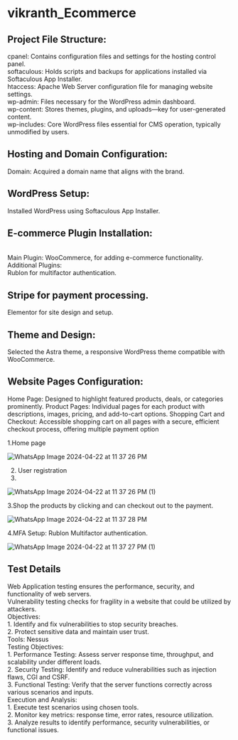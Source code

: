 # vikranth_Ecommerce
<h2>Project File Structure:</h2>
cpanel: Contains configuration files and settings for the hosting control panel.<br>
softaculous: Holds scripts and backups for applications installed via Softaculous App Installer.<br>
htaccess: Apache Web Server configuration file for managing website settings.<br>
wp-admin: Files necessary for the WordPress admin dashboard.<br>
wp-content: Stores themes, plugins, and uploads—key for user-generated content.<br>
wp-includes: Core WordPress files essential for CMS operation, typically unmodified by users.<br>

<h2>Hosting and Domain Configuration:</h2>

Domain: Acquired a domain name that aligns with the brand.<br>
<h2>WordPress Setup:</h2>
Installed WordPress using Softaculous App Installer.
<h2>E-commerce Plugin Installation:</h2><br>
Main Plugin: WooCommerce, for adding e-commerce functionality.<br>
Additional Plugins:<br>
Rublon for multifactor authentication.
<h2>Stripe for payment processing.</h2>
Elementor for site design and setup.
<h2>Theme and Design:</h2>
Selected the Astra theme, a responsive WordPress theme compatible with WooCommerce.
<h2>Website Pages Configuration:</h2>
Home Page: Designed to highlight featured products, deals, or categories prominently.
Product Pages: Individual pages for each product with descriptions, images, pricing, and add-to-cart options.
Shopping Cart and Checkout: Accessible shopping cart on all pages with a secure, efficient checkout process, offering multiple payment option

1.Home page

![WhatsApp Image 2024-04-22 at 11 37 26 PM](https://github.com/vikranth8400/vikranth_Ecommerce/assets/55799863/16afd159-2a99-4144-90dc-87393bf469f6)

2. User registration
3. 
![WhatsApp Image 2024-04-22 at 11 37 26 PM (1)](https://github.com/vikranth8400/vikranth_Ecommerce/assets/55799863/6d5ebd1d-7417-491a-b95e-dd84eaab4c39)

3.Shop the products by clicking and can checkout out to the payment.

![WhatsApp Image 2024-04-22 at 11 37 28 PM](https://github.com/vikranth8400/vikranth_Ecommerce/assets/55799863/0933c076-3e1b-4084-8e1d-252f105e940a)

4.MFA Setup: Rublon Multifactor authentication.

![WhatsApp Image 2024-04-22 at 11 37 27 PM (1)](https://github.com/vikranth8400/vikranth_Ecommerce/assets/55799863/d936e2fb-8722-4174-b68b-375bd8413a2f)

<h2>Test Details</h2>
Web Application testing ensures the performance, security, and functionality of web servers. <br>
Vulnerability testing checks for fragility in a website that could be utilized by attackers.<br>
Objectives:<br>
  1. Identify and fix vulnerabilities to stop security breaches.<br>
  2. Protect sensitive data and maintain user trust.<br>
Tools: Nessus<br>
Testing Objectives: <br>
  1. Performance Testing: Assess server response time, throughput, and scalability under different loads.<br>
  2. Security Testing: Identify and reduce vulnerabilities such as injection flaws, CGI and CSRF.<br>
  3. Functional Testing: Verify that the server functions correctly across various scenarios and inputs.<br>
Execution and Analysis:<br>
  1. Execute test scenarios using chosen tools.<br>
  2. Monitor key metrics: response time, error rates, resource utilization.<br>
  3. Analyze results to identify performance, security vulnerabilities, or functional issues.<br>


